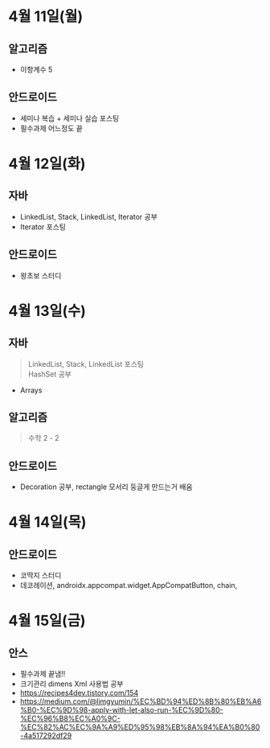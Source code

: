 # 4월 11일(월)

## 알고리즘
- 이항계수 5 
## 안드로이드  
- 세미나 복습 + 세미나 실습 포스팅  
- 필수과제 어느정도 끝

# 4월 12일(화)

## 자바
- LinkedList, Stack, LinkedList, Iterator 공부
- Iterator 포스팅  

## 안드로이드
- 왕초보 스터디  

# 4월 13일(수)

## 자바
> LinkedList, Stack, LinkedList 포스팅  
> HashSet 공부  
- Arrays

## 알고리즘
> 수학 2 - 2

## 안드로이드
- Decoration 공부, rectangle 모서리 둥글게 만드는거 배움

# 4월 14일(목)

## 안드로이드
- 코딱지 스터디  
- 데코레이션, androidx.appcompat.widget.AppCompatButton, chain, 

# 4월 15일(금)

## 안스
- 필수과제 끝냄!!  
- 크기관리 dimens Xml 사용법 공부 
- https://recipes4dev.tistory.com/154 
- https://medium.com/@limgyumin/%EC%BD%94%ED%8B%80%EB%A6%B0-%EC%9D%98-apply-with-let-also-run-%EC%9D%80-%EC%96%B8%EC%A0%9C-%EC%82%AC%EC%9A%A9%ED%95%98%EB%8A%94%EA%B0%80-4a517292df29

